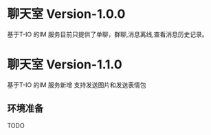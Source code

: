 # 聊天室 Version-1.0.0

基于T-IO 的IM 服务目前只提供了单聊，群聊,消息离线,查看消息历史记录。

# 聊天室 Version-1.1.0

基于T-IO 的IM 服务新增 支持发送图片和发送表情包

## 环境准备

TODO